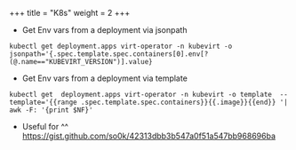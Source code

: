 +++
title = "K8s"
weight = 2
+++

- Get Env vars from a deployment via jsonpath
```
kubectl get deployment.apps virt-operator -n kubevirt -o jsonpath='{.spec.template.spec.containers[0].env[?(@.name=="KUBEVIRT_VERSION")].value}
```

- Get Env vars from a deployment via template
```
kubectl get  deployment.apps virt-operator -n kubevirt -o template  --template='{{range .spec.template.spec.containers}}{{.image}}{{end}} '|  awk -F: '{print $NF}'
```

- Useful for ^^ https://gist.github.com/so0k/42313dbb3b547a0f51a547bb968696ba

